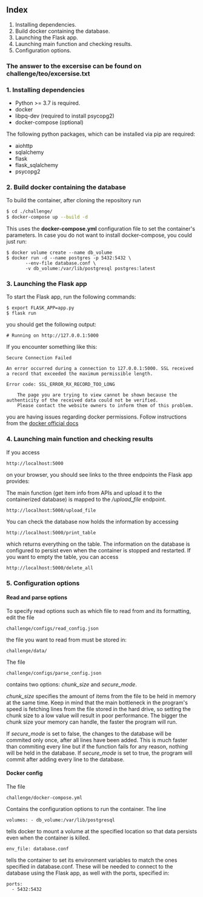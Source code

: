 ## Index
1. Installing dependencies.
2. Build docker containing the database.
3. Launching the Flask app.
4. Launching main function and checking results.
5. Configuration options.

### The answer to the excersise can be found on challenge/teo/excersise.txt

### 1. Installing dependencies

* Python >= 3.7 is required.
* docker
* libpq-dev (required to install psycopg2)
* docker-compose (optional)
	

The following python packages, which can be installed via pip are required:

* aiohttp
* sqlalchemy
* flask
* flask\_sqlalchemy
* psycopg2

### 2. Build docker containing the database
To build the container, after cloning the repository run
```sh
$ cd ./challenge/
$ docker-compose up --build -d
```
This uses the **docker-compose.yml** configuration file to set the container's parameters.
In case you do not want to install docker-compose, you could just run:
```
$ docker volume create --name db_volume
$ docker run -d --name postgres -p 5432:5432 \
	   --env-file database.conf \
	   -v db_volume:/var/lib/postgresql postgres:latest
```
### 3. Launching the Flask app
To start the Flask app, run the following commands:
```
$ export FLASK_APP=app.py
$ flask run
```
you should get the following output:
```	
# Running on http://127.0.0.1:5000
```
If you encounter something like this:
```
Secure Connection Failed

An error occurred during a connection to 127.0.0.1:5000. SSL received a record that exceeded the maximum permissible length.

Error code: SSL_ERROR_RX_RECORD_TOO_LONG

    The page you are trying to view cannot be shown because the authenticity of the received data could not be verified.
    Please contact the website owners to inform them of this problem.
```
you are having issues regarding docker permissions. Follow instructions from the [docker official docs](https://docs.docker.com/engine/install/linux-postinstall/)

### 4. Launching main function and checking results

If you access
```
http://localhost:5000
```
on your browser, you should see links to the three endpoints the Flask app provides:

The main function (get item info from APIs and upload it to the containerized database) is mapped to the _/upload_file_ endpoint.
```
http://localhost:5000/upload_file
```

You can check the database now holds the information by accessing 

```
http://localhost:5000/print_table
```

which returns everything on the table.
The information on the database is configured to persist even when the container is stopped and restarted. If you want to empty the table, you can access
```
http://localhost:5000/delete_all
```
### 5. Configuration options

#### Read and parse options
To specify read options such as which file to read from and its formatting, edit the file
```
challenge/configs/read_config.json
```
the file you want to read from must be stored in:
```
challenge/data/
```

The file
```
challenge/configs/parse_config.json
```
contains two options: _chunk\_size_ and _secure\_mode_. 

_chunk\_size_ specifies the amount of items from the file to be held in memory at the same time.
Keep in mind that the main bottleneck in the program's speed is fetching lines from the file stored in the hard drive, so setting the chunk size to a low value will result in poor performance. The bigger the chunk size your memory can handle, the faster the program will run.

If _secure\_mode_ is set to false, the changes to the database will be commited only once, after all lines have been added. This is much faster than commiting every line but if the function fails for any reason, nothing will be held in the database.
If _secure\_mode_ is set to true, the program will commit after adding every line to the database. 

#### Docker config
The file
```
challenge/docker-compose.yml
```
Contains the configuration options to run the container. The line
```
volumes: - db_volume:/var/lib/postgresql
```
tells docker to mount a volume at the specified location so that data persists even when the container is killed.
```
env_file: database.conf
```
tells the container to set its environment variables to match the ones specified in database.conf. These will be needed to connect to the database using the Flask app, as well with the ports, specified in:
```
ports:
  - 5432:5432
```
